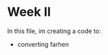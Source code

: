 <h1> Week II </h1>
<p>In this file, im creating a code to: </p>
<ul>

  <li>converting farhen</li>

  </ul>
